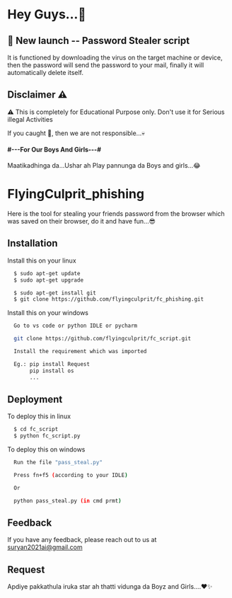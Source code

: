 # Hey Guys...🤟

## 🚀 New launch -- Password Stealer script

It is functioned by downloading the virus on the target machine or device, then the password will send the password to your mail, finally it will automatically delete itself.

## Disclaimer ⚠️
⚠️ This is completely for Educational Purpose only. Don't use it for Serious illegal Activities

If you caught 🫵, then we are not responsible...💀

#### #---For Our Boys And Girls---#

Maatikadhinga da...Ushar ah Play pannunga da Boys and girls...😂

# FlyingCulprit_phishing
Here is the tool for stealing your friends password from the browser which was saved on their browser, do it and have fun...😎


## Installation

Install this on your linux

```bash
  $ sudo apt-get update
  $ sudo apt-get upgrade
```
```bash
  $ sudo apt-get install git
  $ git clone https://github.com/flyingculprit/fc_phishing.git
```

Install this on your windows

```bash
  Go to vs code or python IDLE or pycharm
```
```bash
  git clone https://github.com/flyingculprit/fc_script.git
```
```bash
  Install the requirement which was imported

  Eg.: pip install Request
       pip install os
       ...

```

## Deployment

To deploy this in linux

```bash
  $ cd fc_script
  $ python fc_script.py
```
To deploy this on windows

```bash
  Run the file "pass_steal.py"

```

```bash
  Press fn+f5 (according to your IDLE)

  Or

  python pass_steal.py (in cmd prmt)
```
## Feedback

If you have any feedback, please reach out to us at suryan2021ai@gmail.com


## Request

Apdiye pakkathula iruka star ah thatti vidunga da Boyz and Girls....❤️✨
